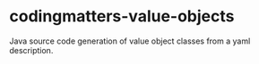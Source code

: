 # codingmatters-value-objects
Java source code generation of value object classes from a yaml description.



